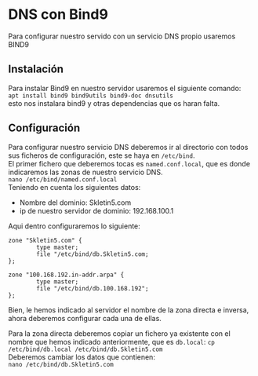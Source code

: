 # DNS con Bind9
Para configurar nuestro servido con un servicio DNS propio usaremos BIND9
## Instalación
Para instalar Bind9 en nuestro servidor usaremos el siguiente comando:  
`apt install bind9 bind9utils bind9-doc dnsutils`  
esto nos instalara bind9 y otras dependencias que os haran falta.
## Configuración
Para configurar nuestro servicio DNS deberemos ir al directorio con todos sus ficheros de configuración, este se haya en `/etc/bind`.  
El primer fichero que deberemos tocas es `named.conf.local`, que es donde indicaremos las zonas de nuestro servicio DNS.  
`nano /etc/bind/named.conf.local`  
Teniendo en cuenta los siguientes datos:
- Nombre del dominio: Skletin5.com
- ip de nuestro servidor de dominio: 192.168.100.1  

Aqui dentro configuraremos lo siguiente:  
```
zone "Skletin5.com" {
        type master;
        file "/etc/bind/db.Skletin5.com;
};

zone "100.168.192.in-addr.arpa" {
        type master;
        file "/etc/bind/db.100.168.192";
};
```
Bien, le hemos indicado al servidor el nombre de la zona directa e inversa, ahora deberemos configurar cada una de ellas.  

Para la zona directa deberemos copiar un fichero ya existente con el nombre que hemos indicado anteriormente, que es `db.local`:
`cp /etc/bind/db.local /etc/bind/db.Skletin5.com`  
Deberemos cambiar los datos que contienen:  
`nano /etc/bind/db.Skletin5.com`
